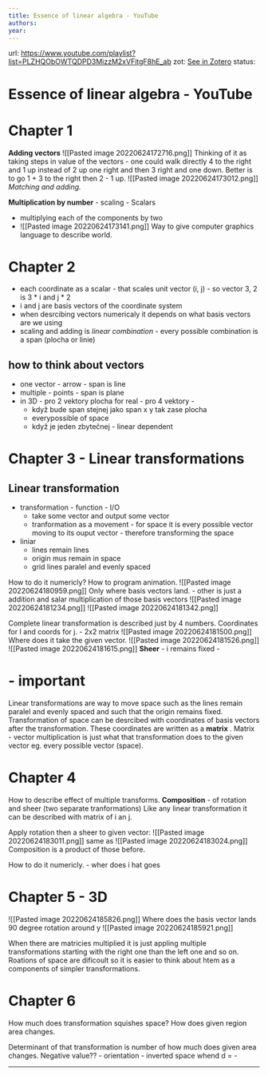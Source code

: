 ```yaml
---
title: Essence of linear algebra - YouTube
authors: 
year: 
---
```

url:  https://www.youtube.com/playlist?list=PLZHQObOWTQDPD3MizzM2xVFitgF8hE_ab
zot: [See in Zotero](zotero://select/items/@EssenceLinearAlgebra)
status:
# Essence of linear algebra - YouTube

# Chapter 1
**Adding vectors** 
![[Pasted image 20220624172716.png]]
Thinking of it as taking steps in value of the vectors - one could walk directly 4 to the right and 1 up instead of 2 up one right and then 3 right and one down.  Better is to go 1 + 3 to the right then 2 - 1 up. 
![[Pasted image 20220624173012.png]]
*Matching and adding.*


**Multiplication by number** - scaling - Scalars 
- multiplying each of the components by two
- ![[Pasted image 20220624173141.png]]
Way to give computer graphics language to describe world. 

# Chapter 2
- each coordinate as a scalar - that scales unit vector (i, j) - so vector 3, 2 is 3 * i and j * 2
- i and j are basis vectors of the coordinate system
- when desrcibing vectors numericaly it depends on what basis vectors are we using 
- scaling and adding is *linear combination* - every possible combination is a span (plocha or linie)

## how to think about vectors 
- one vector - arrow - span is line
- multiple - points - span is plane
- in 3D - pro 2 vektory plocha for real  - pro 4 vektory - 
	- když bude span stejnej jako span x y tak zase plocha
	- everypossible of space
	- když je jeden zbytečnej - linear dependent 

# Chapter 3 - Linear transformations
## Linear transformation
- transformation - function - I/O
	- take some vector and output some vector
	- tranformation as a movement - for space it is every possible vector moving to its ouput vector - therefore transforming the space
- liniar
	- lines remain lines
	- origin mus remain in space
	- grid lines paralel and evenly spaced

How to do it numericly? How to program animation. 
![[Pasted image 20220624180959.png]]
Only where basis vectors land. - other is just a addition and salar multiplication of those basis vectors
![[Pasted image 20220624181234.png]]
 ![[Pasted image 20220624181342.png]]

Complete linear transformation is described just by 4 numbers. Coordinates for I and coords for j.  - 2x2 matrix 
![[Pasted image 20220624181500.png]]
Where does it take the given vector. 
![[Pasted image 20220624181526.png]]
![[Pasted image 20220624181615.png]]
**Sheer** - i remains fixed - 


# - important
Linear transformations are way to move space such as the lines remain paralel and evenly spaced and such that the origin remains fixed. Transformation of space can be desrcibed with coordinates of basis vectors after the transformation. These coordinates are written as a **matrix** . Matrix - vector multiplication is just what that transformation does to the given vector eg. every possible vector (space).


# Chapter 4 
How to describe effect of multiple transforms. 
**Composition** - of rotation and sheer (two separate tranformations)
Like any linear transformation it can be described with matrix of i an j. 

Apply rotation then a sheer to given vector: 
![[Pasted image 20220624183011.png]]
same as
![[Pasted image 20220624183024.png]]
Composition is a product of those before. 

How to do it numericly. - wher does i hat goes 

# Chapter 5  - 3D
![[Pasted image 20220624185826.png]]
Where does the basis vector lands
90 degree rotation around y
![[Pasted image 20220624185921.png]]

When there are matricies multiplied it is just appling multiple transformations  starting with the right one than the left one and so on. Roations of space are dificoult so  it is easier to think about htem as a components of simpler transformations. 

# Chapter 6
How much does transformation squishes space? 
How does given region area changes.  

Determinant of that transformation is number of how much does given area changes. 
Negative value?? - orientation - inverted space whend d = - 



****

